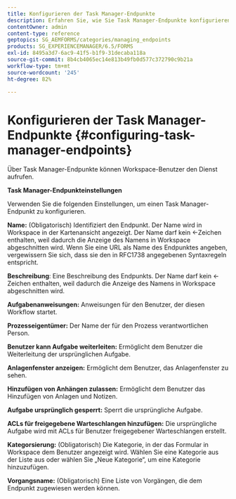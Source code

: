 ```yaml
---
title: Konfigurieren der Task Manager-Endpunkte
description: Erfahren Sie, wie Sie Task Manager-Endpunkte konfigurieren, um den Dienst aufzurufen. Zum Konfigurieren von Task Manager-Endpunkten sind verschiedene Einstellungen erforderlich.
contentOwner: admin
content-type: reference
geptopics: SG_AEMFORMS/categories/managing_endpoints
products: SG_EXPERIENCEMANAGER/6.5/FORMS
exl-id: 8495a3d7-6ac9-41f5-b1f9-31decaba118a
source-git-commit: 8b4cb4065ec14e813b49fb0d577c372790c9b21a
workflow-type: tm+mt
source-wordcount: '245'
ht-degree: 82%

---
```


# Konfigurieren der Task Manager-Endpunkte {#configuring-task-manager-endpoints}

Über Task Manager-Endpunkte können Workspace-Benutzer den Dienst aufrufen.

**Task Manager-Endpunkteinstellungen**

Verwenden Sie die folgenden Einstellungen, um einen Task Manager-Endpunkt zu konfigurieren.

**Name:** (Obligatorisch) Identifiziert den Endpunkt. Der Name wird in Workspace in der Kartenansicht angezeigt. Der Name darf kein &lt;-Zeichen enthalten, weil dadurch die Anzeige des Namens in Workspace abgeschnitten wird. Wenn Sie eine URL als Name des Endpunktes angeben, vergewissern Sie sich, dass sie den in RFC1738 angegebenen Syntaxregeln entspricht.

**Beschreibung**: Eine Beschreibung des Endpunkts. Der Name darf kein &lt;-Zeichen enthalten, weil dadurch die Anzeige des Namens in Workspace abgeschnitten wird.

**Aufgabenanweisungen:** Anweisungen für den Benutzer, der diesen Workflow startet.

**Prozesseigentümer:** Der Name der für den Prozess verantwortlichen Person.

**Benutzer kann Aufgabe weiterleiten:** Ermöglicht dem Benutzer die Weiterleitung der ursprünglichen Aufgabe.

**Anlagenfenster anzeigen:** Ermöglicht dem Benutzer, das Anlagenfenster zu sehen.

**Hinzufügen von Anhängen zulassen:** Ermöglicht dem Benutzer das Hinzufügen von Anlagen und Notizen.

**Aufgabe ursprünglich gesperrt:** Sperrt die ursprüngliche Aufgabe.

**ACLs für freigegebene Warteschlangen hinzufügen:** Die ursprüngliche Aufgabe wird mit ACLs für Benutzer freigegebener Warteschlangen erstellt.

**Kategorsierung:** (Obligatorisch) Die Kategorie, in der das Formular in Workspace dem Benutzer angezeigt wird. Wählen Sie eine Kategorie aus der Liste aus oder wählen Sie „Neue Kategorie“, um eine Kategorie hinzuzufügen.

**Vorgangsname:** (Obligatorisch) Eine Liste von Vorgängen, die dem Endpunkt zugewiesen werden können.
